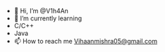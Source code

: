 - 👋 Hi, I’m @V1h4An
- 🌱 I’m currently learning
- C/C++
- Java
- 📫 How to reach me Vihaanmishra05@gmail.com

<!---
V1h4An/V1h4An is a ✨ special ✨ repository because its `README.md` (this file) appears on your GitHub profile.
You can click the Preview link to take a look at your changes.
--->
